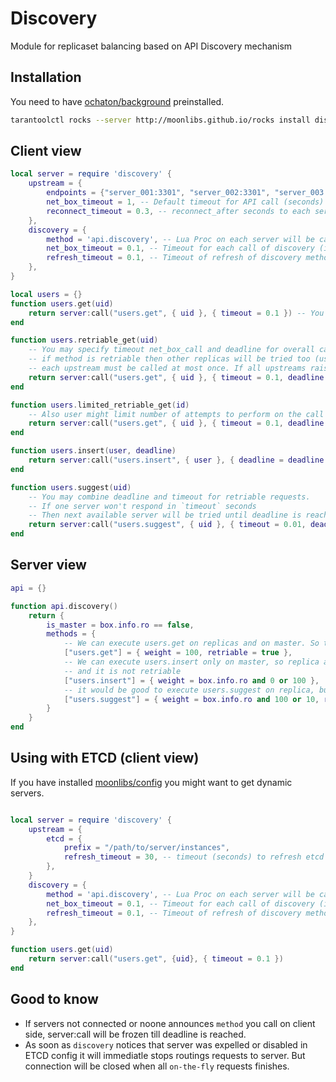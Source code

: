 # Discovery

Module for replicaset balancing based on API Discovery mechanism

## Installation

You need to have [ochaton/background](https://gitlab.com/ochaton/background) preinstalled.

```bash
tarantoolctl rocks --server http://moonlibs.github.io/rocks install discovery
```

## Client view

```lua
local server = require 'discovery' {
    upstream = {
        endpoints = {"server_001:3301", "server_002:3301", "server_003:3301"},
        net_box_timeout = 1, -- Default timeout for API call (seconds)
        reconnect_timeout = 0.3, -- reconnect_after seconds to each server. You may pass false, to disable reconnect (not recommended)
    },
    discovery = {
        method = 'api.discovery', -- Lua Proc on each server will be called to get list of methods available on the server
        net_box_timeout = 0.1, -- Timeout for each call of discovery (in seconds)
        refresh_timeout = 0.1, -- Timeout of refresh of discovery methods for each server (in seconds)
    },
}

local users = {}
function users.get(uid)
    return server:call("users.get", { uid }, { timeout = 0.1 }) -- You may specify timeout on each call
end

function users.retriable_get(uid)
    -- You may specify timeout net_box_call and deadline for overall call
    -- if method is retriable then other replicas will be tried too (use wisely)
    -- each upstream must be called at most once. If all upstreams raised an error, then last_error will be reraised
    return server:call("users.get", { uid }, { timeout = 0.1, deadline = fiber.time()+0.5 })
end

function users.limited_retriable_get(id)
    -- Also user might limit number of attempts to perform on the call (good idea)
    return server:call("users.get", { uid }, { timeout = 0.1, deadline = fiber.time()+0.5, max_attempts = 2 })
end

function users.insert(user, deadline)
    return server:call("users.insert", { user }, { deadline = deadline }) -- You may even specify deadline of the request. You receive response or timeout after deadline seconds
end

function users.suggest(uid)
    -- You may combine deadline and timeout for retriable requests.
    -- If one server won't respond in `timeout` seconds
    -- Then next available server will be tried until deadline is reached.
    return server:call("users.suggest", { uid }, { timeout = 0.01, deadline = fiber.time()+0.05 })
end
```

## Server view

```lua
api = {}

function api.discovery()
    return {
        is_master = box.info.ro == false,
        methods = {
            -- We can execute users.get on replicas and on master. So the weight doesn't matter
            ["users.get"] = { weight = 100, retriable = true },
            -- We can execute users.insert only on master, so replica announce method with weight=0
            -- and it is not retriable
            ["users.insert"] = { weight = box.info.ro and 0 or 100 },
            -- it would be good to execute users.suggest on replica, but master is also okey, if noone online
            ["users.suggest"] = { weight = box.info.ro and 100 or 10, retriable = true },
        }
    }
end
```

## Using with ETCD (client view)

If you have installed [moonlibs/config](https://github.com/moonlibs/config) you might want to get dynamic servers.

```lua

local server = require 'discovery' {
    upstream = {
        etcd = {
            prefix = "/path/to/server/instances",
            refresh_timeout = 30, -- timeout (seconds) to refresh etcd list
        },
    }
    discovery = {
        method = 'api.discovery', -- Lua Proc on each server will be called to get list of methods available on the server
        net_box_timeout = 0.1, -- Timeout for each call of discovery (in seconds)
        refresh_timeout = 0.1, -- Timeout of refresh of discovery methods for each server (in seconds)
    },
}

function users.get(uid)
    return server:call("users.get", {uid}, { timeout = 0.1 })
end

```

## Good to know

* If servers not connected or noone announces `method` you call on client side, server:call will be frozen till deadline is reached.
* As soon as `discovery` notices that server was expelled or disabled in ETCD config it will immediatle stops routings requests to server. But connection will be closed when all `on-the-fly` requests finishes.
